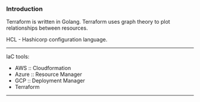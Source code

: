 ### Introduction

Terraform is written in Golang.
Terraform uses graph theory to plot relationships between resources.

HCL - Hashicorp configuration language.

<hr>

IaC tools:

- AWS :: Cloudformation
- Azure :: Resource Manager
- GCP :: Deployment Manager
- Terraform

<hr>



